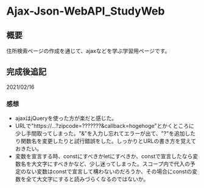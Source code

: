 # Ajax-Json-WebAPI_StudyWeb

## 概要
住所検索ページの作成を通じて、ajaxなどを学ぶ学習用ページです。

## 完成後追記
2021/02/16
### 感想
* ajaxはjQueryを使った方が楽だと感じた。
* URLで"https://...?zipcode=???????&callback=hogehoge"とかくところに少し手間取ってしまった。"&"を入力し忘れてエラーが出て、"?"を追加したり関数名を変更したりと試行錯誤をした。しっかりとURLの書き方を覚えておきたい。
* 変数を宣言する時、constにすべきかletにすべきか、constで宣言したなら変数名を大文字にすべきかなど、少し迷ってしまった。スコープ内で代入の予定のない変数はconstで宣言して構わないのだろうか、その場合にconstの変数を全て大文字にすると読みづらくなるのではないか。
